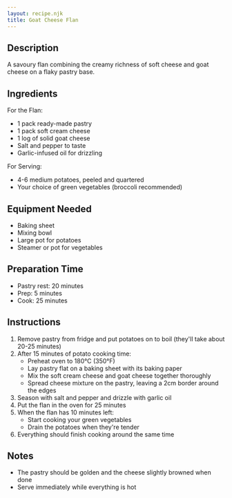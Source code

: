 ```yaml
---
layout: recipe.njk
title: Goat Cheese Flan
---
```


## Description
A savoury flan combining the creamy richness of soft cheese and goat cheese on a flaky pastry base.

## Ingredients
For the Flan:
- 1 pack ready-made pastry
- 1 pack soft cream cheese
- 1 log of solid goat cheese
- Salt and pepper to taste
- Garlic-infused oil for drizzling

For Serving:
- 4-6 medium potatoes, peeled and quartered
- Your choice of green vegetables (broccoli recommended)

## Equipment Needed
- Baking sheet
- Mixing bowl
- Large pot for potatoes
- Steamer or pot for vegetables

## Preparation Time
- Pastry rest: 20 minutes
- Prep: 5 minutes
- Cook: 25 minutes

## Instructions
1. Remove pastry from fridge and put potatoes on to boil (they'll take about 20-25 minutes)
2. After 15 minutes of potato cooking time:
   - Preheat oven to 180°C (350°F)
   - Lay pastry flat on a baking sheet with its baking paper
   - Mix the soft cream cheese and goat cheese together thoroughly
   - Spread cheese mixture on the pastry, leaving a 2cm border around the edges
3. Season with salt and pepper and drizzle with garlic oil
4. Put the flan in the oven for 25 minutes
5. When the flan has 10 minutes left:
   - Start cooking your green vegetables
   - Drain the potatoes when they're tender
6. Everything should finish cooking around the same time

## Notes
- The pastry should be golden and the cheese slightly browned when done
- Serve immediately while everything is hot
